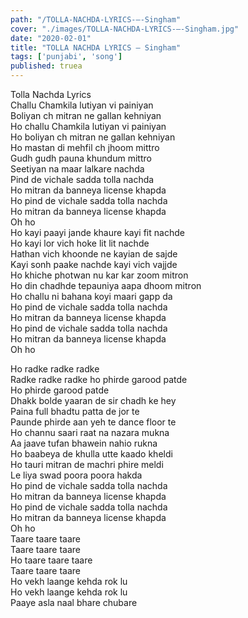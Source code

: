 ```yaml
---
path: "/TOLLA-NACHDA-LYRICS-–-Singham"
cover: "./images/TOLLA-NACHDA-LYRICS-–-Singham.jpg"
date: "2020-02-01"
title: "TOLLA NACHDA LYRICS – Singham"
tags: ['punjabi', 'song']
published: truea
---
```

  
Tolla Nachda Lyrics  
Challu Chamkila lutiyan vi painiyan  
Boliyan ch mitran ne gallan kehniyan  
Ho challu Chamkila lutiyan vi painiyan  
Ho boliyan ch mitran ne gallan kehniyan  
Ho mastan di mehfil ch jhoom mittro  
Gudh gudh pauna khundum mittro  
Seetiyan na maar lalkare nachda  
Pind de vichale sadda tolla nachda  
Ho mitran da banneya license khapda  
Ho pind de vichale sadda tolla nachda  
Ho mitran da banneya license khapda  
Oh ho  
Ho kayi paayi jande khaure kayi fit nachde  
Ho kayi lor vich hoke lit lit nachde  
Hathan vich khoonde ne kayian de sajde  
Kayi sonh paake nachde kayi vich vajjde  
Ho khiche photwan nu kar kar zoom mitron  
Ho din chadhde tepauniya aapa dhoom mitron  
Ho challu ni bahana koyi maari gapp da  
Ho pind de vichale sadda tolla nachda  
Ho mitran da banneya license khapda  
Ho pind de vichale sadda tolla nachda  
Ho mitran da banneya license khapda  
Oh ho  
  
  
  
  
  
  
Ho radke radke radke  
Radke radke radke ho phirde garood patde  
Ho phirde garood patde  
Dhakk bolde yaaran de sir chadh ke hey  
Paina full bhadtu patta de jor te  
Paunde phirde aan yeh te dance floor te  
Ho channu saari raat na nazara mukna  
Aa jaave tufan bhawein nahio rukna  
Ho baabeya de khulla utte kaado kheldi  
Ho tauri mitran de machri phire meldi  
Le liya swad poora poora hakda  
Ho pind de vichale sadda tolla nachda  
Ho mitran da banneya license khapda  
Ho pind de vichale sadda tolla nachda  
Ho mitran da banneya license khapda  
Oh ho  
Taare taare taare  
Taare taare taare  
Ho taare taare taare  
Taare taare taare  
Ho vekh laange kehda rok lu  
Ho vekh laange kehda rok lu  
Paaye asla naal bhare chubare  
